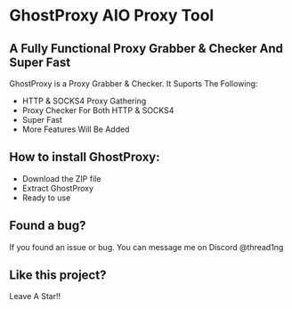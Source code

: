 # GhostProxy AIO Proxy Tool

## A Fully Functional Proxy Grabber & Checker And Super Fast

GhostProxy is a Proxy Grabber & Checker. It Suports The Following:

- HTTP & SOCKS4 Proxy Gathering
- Proxy Checker For Both HTTP & SOCKS4
- Super Fast
- More Features Will Be Added

## How to install GhostProxy:

- Download the ZIP file
- Extract GhostProxy
- Ready to use

## Found a bug?

If you found an issue or bug. You can message me on Discord @thread1ng

## Like this project?

Leave A Star!!
